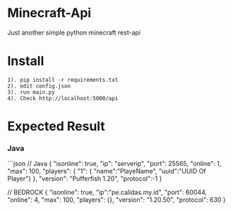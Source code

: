 # Minecraft-Api
Just another simple python minecraft rest-api

# Install
```
1). pip install -r requirements.txt
2). edit config.json
3). run main.py
4). Check http://localhost:5000/api
```

# Expected Result
<h3>Java</h3>
```json
// Java
{
  "isonline": true,
  "ip": "serverip",
  "port": 25565,
  "online": 1,
  "max": 100,
  "players": {
    "1": {
      "name":"PlayeName",
      "uuid":"UUID Of Player"}
    },
  "version": "Pufferfish 1.20",
  "protocol":-1
}

// BEDROCK
{
  "isonline": true,
  "ip":"pe.calidas.my.id",
  "port": 60044,
  "online": 4,
  "max": 100, 
  "players": {},
  "version": "1.20.50",
  "protocol": 630
}
```
